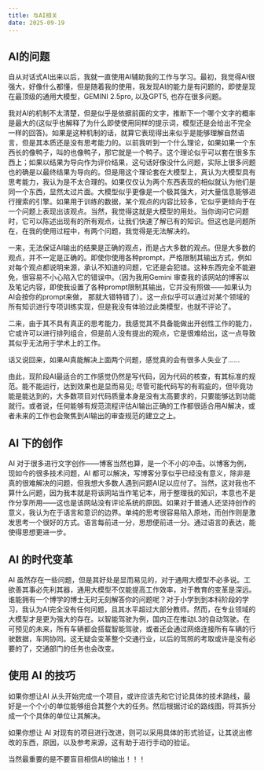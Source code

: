 ```yaml
---
title: 与AI相关
date: 2025-09-19
---
```


## AI的问题

自从对话式AI出来以后，我就一直使用AI辅助我的工作与学习。最初，我觉得AI很强大，好像什么都懂，但是随着我的使用，我发现AI的能力是有问题的，即使是现在最顶级的通用大模型，GEMINI 2.5pro, 以及GPT5, 也存在很多问题。

我对AI的机制不太清楚，但是似乎是依据前面的文字，推断下一个哪个文字的概率是最大的(这似乎也解释了为什么即使使用同样的提示词，模型还是会给出不完全一样的回答)。如果是这种机制的话，就算它表现得出来似乎是能够理解自然语言，但是其本质还是没有思考能力的。以前我听到一个什么理论，如果如果一个东西长的像鸭子，叫的也像鸭子，那它就是一个鸭子。这个理论似乎可以套在很多东西上；如果以结果为导向作为评价结果，这句话好像没什么问题，实际上很多问题也的确是以最终结果为导向的。但是用这个理论套在大模型上，真认为大模型具有思考能力，我认为是不太合理的。如果仅仅认为两个东西表现的相似就认为他们是同一个东西，显然太过片面。大模型似乎更像是一个极其强大，对大量信息能够进行搜索的引擎。如果用于训练的数据，某个观点的内容比较多，它似乎更倾向于在一个问题上表现出该观点。当然，我觉得这就是大模型的用处。当你询问它问题时，它可以陈述出现有的所有观点，让我们快速了解已有的知识。但这也是问题所在，在我的使用过程中，有两个问题，我觉得是无法解决的。

一来，无法保证AI输出的结果是正确的观点，而是占大多数的观点。但是大多数的观点，并不一定是正确的。即使你使用各种prompt，严格限制其输出方式，例如对每个观点都说明来源，承认不知道的问题，它还是会犯错。这种东西完全不能避免，很容易不小心陷入它的错误中。（因为我用Gemini 审查我的该网站的博客以及笔记内容，即使我设置了各种prompt限制其输出，它并没有照做——如果认为AI会按你的prompt来做， 那就大错特错了）。这一点似乎可以通过对某个领域的所有知识进行专项训练实现，但是我没有体验过此类模型，也就不评论了。

二来，由于其不具有真正的思考能力，我感觉其不具备能做出开创性工作的能力，它或许可以进行排列组合，但是前人没有提出的观点，它是很难给出，这一点导致其似乎无法用于学术上的工作。

话又说回来，如果AI真能解决上面两个问题，感觉真的会有很多人失业了......

由此，现阶段AI最适合的工作感觉仍然是写代码，因为代码的核查，有其标准的规范。能不能运行，达到效果也是显而易见; 尽管可能代码写的有瑕疵的，但毕竟功能是能达到的，大多数项目对代码质量本身是没有太高要求的，只要能够达到功能就行。或者说，任何能够有规范流程评估AI输出正确的工作都很适合用AI解决，或者未来的工作也会聚焦到AI输出的审查规范的建立之上。

## AI 下的创作

AI 对于很多进行文字创作——博客当然也算，是一个不小的冲击。以博客为例，现如今的很多技术问题，AI 都可以解决，写博客分享似乎已经没有意义，除非是真的很难解决的问题，但我想大多数人遇到问题AI足以应付了。当然，这对我也不算什么问题，因为我本就是将该网站当作笔记本，用于整理我的知识，本意也不是作分享所用——这也是该网站没有评论系统的原因。如果对于普通人还坚持创作的意义，我认为在于语言和意识的边界。单纯的思考很容易陷入原地，而创作则是激发思考一个很好的方式。语言每前进一分，思想便前进一分。通过语言的表达，能使得思想更进一步。

## AI 的时代变革

AI 虽然存在一些问题，但是其好处是显而易见的，对于通用大模型不必多说。工欲善其事必先利其器，通用大模型不仅能提高工作效率，对于教育的变革是深远。谁能拥有一个博学的博士无时无刻解答你的问题呢？对于小学到到本科阶段的学习，我认为AI完全没有任何问题，且其水平超过大部分教师。然而，在专业领域的大模型才是更为强大的存在。以智能驾驶为例，国内正在推动L3的自动驾驶。在可预见的未来，所有车辆都会搭载智能驾驶，或者还会通过网络连接所有车辆的行驶数据，车网协同。这无疑会变革整个交通行业，以后的驾照的考取或许是没有必要的了，交通部门的任务也会改变。


## 使用 AI 的技巧

如果你想让AI 从头开始完成一个项目，或许应该先和它讨论具体的技术路线，最好是一个个小的单位能够组合其整个大的任务。然后根据讨论的路线图，将其拆分成一个个具体的单位让其解决。

如果你想让 AI 对现有的项目进行改进，则可以采用具体的形式验证，让其说出修改的东西，原因，以及参考来源，这有助于进行手动的验证。

当然最重要的是不要盲目相信AI的输出！！！